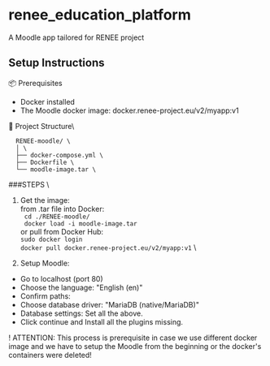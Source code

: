 # renee_education_platform
A Moodle app tailored for RENEE project

## Setup Instructions

📦 Prerequisites
- Docker installed
- The Moodle docker image: docker.renee-project.eu/v2/myapp:v1

📁 Project Structure\

      RENEE-moodle/ \
      │ \
      ├── docker-compose.yml \
      ├── Dockerfile \
      └── moodle-image.tar \
 
 ###STEPS \
 
 1. Get the image: \
      from .tar file into Docker: \
            ``` cd ./RENEE-moodle/``` \
            ``` docker load -i moodle-image.tar``` \
      or pull from Docker Hub: \
            ```sudo docker login``` \
            ```docker pull docker.renee-project.eu/v2/myapp:v1``` \
 
3. Setup Moodle:
  - Go to localhost (port 80)
  - Choose the language: "English (en)"
  - Confirm paths: 
  - Choose database driver: "MariaDB (native/MariaDB)"
  - Database settings: Set all the above.
  - Click continue and Install all the plugins missing.
 
! ATTENTION: This process is prerequisite in case we use different docker image and we have to setup the Moodle from the beginning or the docker's containers were deleted!
 
